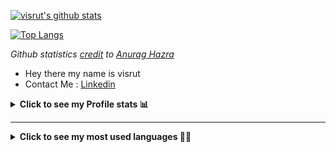 <!--
- 🌱 I’m currently learning ...
- 👯 I’m looking to collaborate on ...
- 🤔 I’m looking for help with ...
- 💬 Ask me about ...
- 📫 How to reach me: ...
- 😄 Pronouns: ...
- ⚡ Fun fact: ...
-->
[![visrut's github stats](https://github-readme-stats.vercel.app/api?username=nightboard&show_icons=true&theme=radical)](https://github.com/nightboard)

[![Top Langs](https://github-readme-stats.vercel.app/api/top-langs/?username=nightboard&layout=compact&theme=radical)](https://github.com/nightboard)

*Github statistics [credit](https://github.com/anuraghazra/github-readme-stats) to [Anurag Hazra](https://github.com/anuraghazra)*

- Hey there my name is visrut
- Contact Me : [Linkedin](https://linkedin.com/in/visrut-navadiya-4498391a4)

<details><summary><strong>Click to see my Profile stats 📊</strong></summary>
<p>
  
![Customized Card](https://github-readme-stats-2.arsenic-atg.vercel.app/api?username=nightboard&show_icons=true&hide_border=true&count_private=true)

</p>

<p>
  
![trophy](https://github-profile-trophy.vercel.app/?username=nightboard&theme=onedark)

</p>
</details>


---
<details><summary><strong>Click to see my most used languages 👨‍💻</strong></summary>
  
<p>
  
![Top Langs](https://github-readme-stats-2.arsenic-atg.vercel.app/api/top-langs/?username=nightboard&hide=TeX,QMake&layout=compact)

</p>
